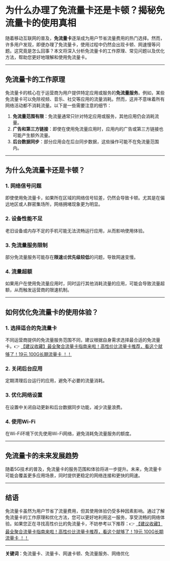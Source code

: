 # 为什么办理了免流量卡还是卡顿？揭秘免流量卡的使用真相

随着移动互联网的普及，**免流量卡**逐渐成为用户节省流量费用的热门选择。然而，许多用户发现，即便办理了免流量卡，使用过程中仍然会出现卡顿、网速慢等问题。这究竟是怎么回事？本文将深入分析免流量卡的工作原理、常见问题以及优化方法，帮助您更好地理解和使用免流量卡。

---

## 免流量卡的工作原理

免流量卡的核心在于运营商为用户提供特定应用或服务的**免流量服务**。例如，某些免流量卡可以免除视频、音乐、社交等应用的流量消耗。然而，这并不意味着所有网络活动都不消耗流量。以下是一些需要注意的细节：

1. **免流量范围有限**：免流量通常只针对特定应用或服务，其他应用仍会消耗流量。
2. **广告和第三方链接**：即使在使用免流量应用时，应用内的广告或第三方链接也可能产生额外流量。
3. **后台数据同步**：部分应用会在后台同步数据，这些操作可能不在免流量范围内。

---

## 为什么免流量卡还是卡顿？

### 1. **网络信号问题**
即使使用免流量卡，如果所在区域的网络信号较差，仍然会导致卡顿。尤其是在偏远地区或人群密集场所，网络拥堵现象更为明显。

### 2. **设备性能不足**
老旧设备或内存不足的手机可能无法流畅运行应用，从而影响使用体验。

### 3. **免流量服务限制**
部分免流量服务可能存在**限速**或**优先级较低**的问题，导致网速变慢。

### 4. **流量超额**
如果用户在使用免流量应用时，同时运行其他消耗流量的应用，可能会导致流量超额，从而触发运营商的限速机制。

---

## 如何优化免流量卡的使用体验？

### 1. **选择适合的免流量卡**
不同运营商提供的免流量服务范围不同，建议根据自身需求选择最合适的免流量卡。👉 [【建议收藏】最全聚合流量卡指南来啦！高性价比流量卡推荐，看这个就够了！19元 100G长期流量卡 ！！](https://bit.ly/Liuliangka)

### 2. **关闭后台应用**
定期清理后台运行的应用，避免不必要的流量消耗。

### 3. **优化网络设置**
在设置中关闭自动更新和后台数据同步功能，减少流量浪费。

### 4. **使用Wi-Fi**
在Wi-Fi环境下优先使用Wi-Fi网络，避免消耗免流量服务的额度。

---

## 免流量卡的未来发展趋势

随着5G技术的普及，免流量卡的服务范围和体验将进一步提升。未来，免流量卡可能会覆盖更多应用场景，同时提供更稳定的网络连接和更快的网速。

---

## 结语

免流量卡虽然为用户节省了流量费用，但其使用体验仍受多种因素影响。通过了解免流量卡的工作原理和优化方法，您可以更好地利用这一服务，享受流畅的网络体验。如果您正在寻找高性价比的免流量卡，不妨参考以下推荐：👉 [【建议收藏】最全聚合流量卡指南来啦！高性价比流量卡推荐，看这个就够了！19元 100G长期流量卡 ！！](https://bit.ly/Liuliangka)

---

**关键词**：免流量卡、流量卡、网速卡顿、免流量服务、网络优化